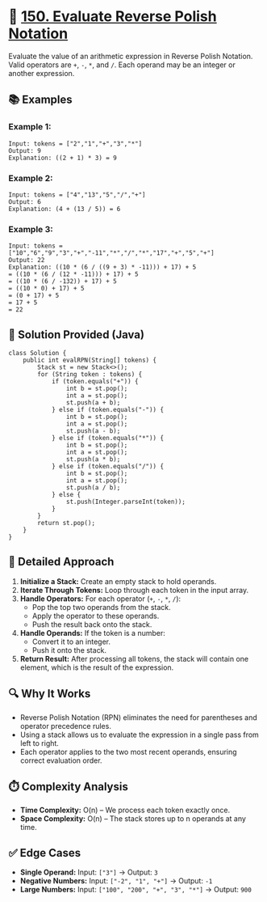 

  <h1>🎯 <a href="https://leetcode.com/problems/evaluate-reverse-polish-notation">150. Evaluate Reverse Polish Notation</a></h1>

  <p>
    Evaluate the value of an arithmetic expression in Reverse Polish Notation.
    Valid operators are <code>+</code>, <code>-</code>, <code>*</code>, and <code>/</code>.
    Each operand may be an integer or another expression.
  </p>
<h2>📚 Examples </h2>
  <h3>Example 1:</h3>
  <pre><code>Input: tokens = ["2","1","+","3","*"]
Output: 9
Explanation: ((2 + 1) * 3) = 9</code></pre>

  <h3>Example 2:</h3>
  <pre><code>Input: tokens = ["4","13","5","/","+"]
Output: 6
Explanation: (4 + (13 / 5)) = 6</code></pre>

  <h3>Example 3:</h3>
  <pre><code>Input: tokens = ["10","6","9","3","+","-11","*","/","*","17","+","5","+"]
Output: 22
Explanation: ((10 * (6 / ((9 + 3) * -11))) + 17) + 5
= ((10 * (6 / (12 * -11))) + 17) + 5
= ((10 * (6 / -132)) + 17) + 5
= ((10 * 0) + 17) + 5
= (0 + 17) + 5
= 17 + 5
= 22</code></pre>
  <h2>📌 Solution Provided (Java)</h2>
  <pre><code>class Solution {
    public int evalRPN(String[] tokens) {
        Stack<Integer> st = new Stack<>();
        for (String token : tokens) {
            if (token.equals("+")) {
                int b = st.pop();
                int a = st.pop();
                st.push(a + b);
            } else if (token.equals("-")) {
                int b = st.pop();
                int a = st.pop();
                st.push(a - b);
            } else if (token.equals("*")) {
                int b = st.pop();
                int a = st.pop();
                st.push(a * b);
            } else if (token.equals("/")) {
                int b = st.pop();
                int a = st.pop();
                st.push(a / b);
            } else {
                st.push(Integer.parseInt(token));
            }
        }
        return st.pop();
    }
}</code></pre>

  <h2>🧠 Detailed Approach</h2>
  <ol>
    <li><strong>Initialize a Stack:</strong> Create an empty stack to hold operands.</li>
    <li><strong>Iterate Through Tokens:</strong> Loop through each token in the input array.</li>
    <li><strong>Handle Operators:</strong> For each operator (<code>+</code>, <code>-</code>, <code>*</code>, <code>/</code>):
      <ul>
        <li>Pop the top two operands from the stack.</li>
        <li>Apply the operator to these operands.</li>
        <li>Push the result back onto the stack.</li>
      </ul>
    </li>
    <li><strong>Handle Operands:</strong> If the token is a number:
      <ul>
        <li>Convert it to an integer.</li>
        <li>Push it onto the stack.</li>
      </ul>
    </li>
    <li><strong>Return Result:</strong> After processing all tokens, the stack will contain one element, which is the result of the expression.</li>
  </ol>

  <h2>🔍 Why It Works</h2>
  <ul>
    <li>Reverse Polish Notation (RPN) eliminates the need for parentheses and operator precedence rules.</li>
    <li>Using a stack allows us to evaluate the expression in a single pass from left to right.</li>
    <li>Each operator applies to the two most recent operands, ensuring correct evaluation order.</li>
  </ul>

  <h2>⏱️ Complexity Analysis</h2>
  <ul>
    <li><strong>Time Complexity:</strong> O(n) – We process each token exactly once.</li>
    <li><strong>Space Complexity:</strong> O(n) – The stack stores up to n operands at any time.</li>
  </ul>

  <h2>✅ Edge Cases</h2>
  <ul>
    <li><strong>Single Operand:</strong> Input: <code>["3"]</code> → Output: <code>3</code></li>
    <li><strong>Negative Numbers:</strong> Input: <code>["-2", "1", "+"]</code> → Output: <code>-1</code></li>
    <li><strong>Large Numbers:</strong> Input: <code>["100", "200", "+", "3", "*"]</code> → Output: <code>900</code></li>
  </ul>

  

</body>
</html>
